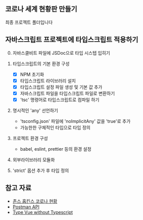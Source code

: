 ## 코로나 세계 현황판 만들기

최종 프로젝트 폴더입니다

## 자바스크립트 프로젝트에 타입스크립트 적용하기

0. 자바스클비트 파일에 JSDoc으로 타입 시스텝 입히기

1. 타입스크립트의 기본 환경 구성
   - [x] NPM 초기화
   - [x] 타입스크립트 라이브러리 설치
   - [x] 타입스크립트 설정 파일 생성 및 기본 값 추가
   - [x] 자바스크립트 파일을 타입스크립트 파일로 변환하기
   - [x] 'tsc' 명령어로 타입스크립트로 컴파일 하기

2. 명시적인 'any' 선언하기
   - 'tsconfig.json' 파일에 'noImplicitAny' 값을 'true'로 추가
   - 가능한한 구체적인 타입으로 타입 정의

3. 프로젝트 환경 구성
   - babel, eslint, prettier 등의 환경 설정

4. 외부라이브러리 모듈화

5. 'strict' 옵션 추가 후 타입 정의
## 참고 자료

- [존스 홉킨스 코로나 현황](https://www.arcgis.com/apps/opsdashboard/index.html#/bda7594740fd40299423467b48e9ecf6)
- [Postman API](https://documenter.getpostman.com/view/10808728/SzS8rjbc?version=latest#27454960-ea1c-4b91-a0b6-0468bb4e6712)
- [Type Vue without Typescript](https://blog.usejournal.com/type-vue-without-typescript-b2b49210f0b)
